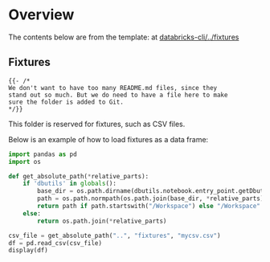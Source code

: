 # Overview

The contents below are from the template: at [databricks-cli/../fixtures](https://github.com/databricks/cli/tree/main/libs/template/templates/default-python/template/%7B%7B.project_name%7D%7D/fixtures)

##  Fixtures
```
{{- /*
We don't want to have too many README.md files, since they
stand out so much. But we do need to have a file here to make
sure the folder is added to Git.
*/}}
```

This folder is reserved for fixtures, such as CSV files.

Below is an example of how to load fixtures as a data frame:

```python
import pandas as pd
import os

def get_absolute_path(*relative_parts):
    if 'dbutils' in globals():
        base_dir = os.path.dirname(dbutils.notebook.entry_point.getDbutils().notebook().getContext().notebookPath().get()) # type: ignore
        path = os.path.normpath(os.path.join(base_dir, *relative_parts))
        return path if path.startswith("/Workspace") else "/Workspace" + path
    else:
        return os.path.join(*relative_parts)

csv_file = get_absolute_path("..", "fixtures", "mycsv.csv")
df = pd.read_csv(csv_file)
display(df)
```